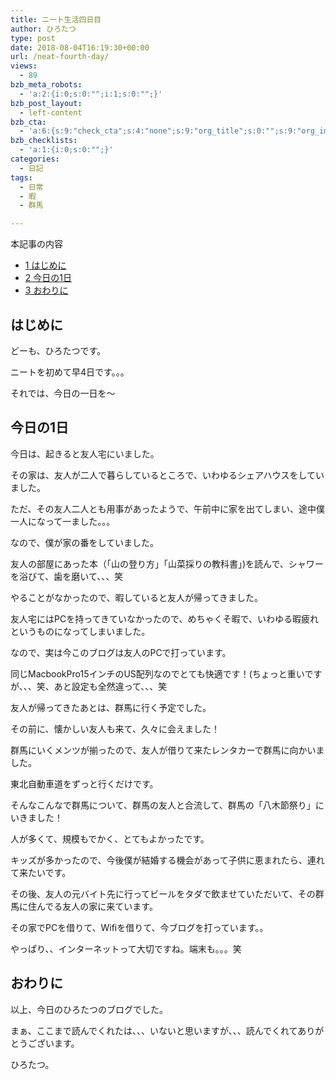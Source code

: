 ```yaml
---
title: ニート生活四日目
author: ひろたつ
type: post
date: 2018-08-04T16:19:30+00:00
url: /neat-fourth-day/
views:
  - 89
bzb_meta_robots:
  - 'a:2:{i:0;s:0:"";i:1;s:0:"";}'
bzb_post_layout:
  - left-content
bzb_cta:
  - 'a:6:{s:9:"check_cta";s:4:"none";s:9:"org_title";s:0:"";s:9:"org_image";s:0:"";s:11:"org_content";s:0:"";s:15:"org_button_text";s:0:"";s:14:"org_button_url";s:0:"";}'
bzb_checklists:
  - 'a:1:{i:0;s:0:"";}'
categories:
  - 日記
tags:
  - 日常
  - 暇
  - 群馬

---
```

<div id="toc_container" class="toc_transparent no_bullets">
  <p class="toc_title">
    本記事の内容
  </p>
  
  <ul class="toc_list">
    <li>
      <a href="#i"><span class="toc_number toc_depth_1">1</span> はじめに</a>
    </li>
    <li>
      <a href="#1"><span class="toc_number toc_depth_1">2</span> 今日の1日</a>
    </li>
    <li>
      <a href="#i-2"><span class="toc_number toc_depth_1">3</span> おわりに</a>
    </li>
  </ul>
</div>

## <span id="i">はじめに</span>

どーも、ひろたつです。
  
ニートを初めて早4日です。。。
  
それでは、今日の一日を〜

<!--more-->

## <span id="1">今日の1日</span>

今日は、起きると友人宅にいました。
  
その家は、友人が二人で暮らしているところで、いわゆるシェアハウスをしていました。

ただ、その友人二人とも用事があったようで、午前中に家を出てしまい、途中僕一人になって一ました。。。
  
なので、僕が家の番をしていました。

友人の部屋にあった本（「山の登り方」「山菜採りの教科書」)を読んで、シャワーを浴びて、歯を磨いて、、、笑
  
やることがなかったので、暇していると友人が帰ってきました。

友人宅にはPCを持ってきていなかったので、めちゃくそ暇で、いわゆる暇疲れというものになってしまいました。

なので、実は今このブログは友人のPCで打っています。
  
同じMacbookPro15インチのUS配列なのでとても快適です！(ちょっと重いですが、、、笑、あと設定も全然違って、、、笑

友人が帰ってきたあとは、群馬に行く予定でした。
  
その前に、懐かしい友人も来て、久々に会えました！

群馬にいくメンツが揃ったので、友人が借りて来たレンタカーで群馬に向かいました。
  
東北自動車道をずっと行くだけです。

そんなこんなで群馬について、群馬の友人と合流して、群馬の「八木節祭り」にいきました！
  
人が多くて、規模もでかく、とてもよかったです。

キッズが多かったので、今後僕が結婚する機会があって子供に恵まれたら、連れて来たいです。

その後、友人の元バイト先に行ってビールをタダで飲ませていただいて、その群馬に住んでる友人の家に来ています。
  
その家でPCを借りて、Wifiを借りて、今ブログを打っています。。
  
やっぱり、、インターネットって大切ですね。端末も。。。笑

## <span id="i-2">おわりに</span>

以上、今日のひろたつのブログでした。
  
まぁ、ここまで読んでくれたは、、、いないと思いますが、、、読んでくれてありがとうございます。

ひろたつ。

<div style="font-size: 0px; height: 0px; line-height: 0px; margin: 0; padding: 0; clear: both;">
</div>
